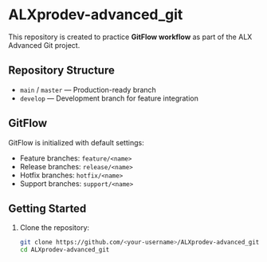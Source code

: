 # ALXprodev-advanced_git

This repository is created to practice **GitFlow workflow** as part of the ALX Advanced Git project.

## Repository Structure

- `main` / `master` — Production-ready branch
- `develop` — Development branch for feature integration

## GitFlow

GitFlow is initialized with default settings:

- Feature branches: `feature/<name>`
- Release branches: `release/<name>`
- Hotfix branches: `hotfix/<name>`
- Support branches: `support/<name>`

## Getting Started

1. Clone the repository:
   ```bash
   git clone https://github.com/<your-username>/ALXprodev-advanced_git.git
   cd ALXprodev-advanced_git
